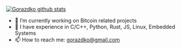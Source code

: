 

<!--
### Hi there 👋

**gorazdko/gorazdko** is a ✨ _special_ ✨ repository because its `README.md` (this file) appears on your GitHub profile.

Here are some ideas to get you started:

- 🔭 I’m currently working on ...
- 🌱 I’m currently learning ...
- 👯 I’m looking to collaborate on ...
- 🤔 I’m looking for help with ...
- 💬 Ask me about ...
- 📫 How to reach me: ...
- 😄 Pronouns: ...
- ⚡ Fun fact: ...
-->

[![Gorazdko github stats](https://github-readme-stats.vercel.app/api?username=gorazdko&theme=merko&show_icons=true&hide=stars)](https://github.com/gorazdko/github-readme-stats)

- 🔭 I’m currently working on Bitcoin related projects
- 🌱 I have experience in C/C++, Python, Rust, JS, Linux, Embedded Systems
- 📫 How to reach me: gorazdko@gmail.com
